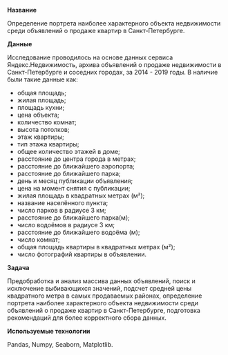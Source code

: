 **Название**

Определение портрета наиболее характерного объекта недвижимости среди объявлений о продаже квартир в Санкт-Петербурге.

**Данные**


Исследование проводилось на основе данных сервиса Яндекс.Недвижимость, архива объявлений о продаже недвижимости в Санкт-Петербурге и соседних городах, за 2014  - 2019 годы. 
В наличие были такие данные как: 

- общая площадь; 
- жилая площадь;
- площадь кухни;
- цена объекта;
- количество комнат;
- высота потолков;
- этаж квартиры;
- тип этажа квартиры;
- общее количество этажей в доме;
- расстояние до центра города в метрах;
- расстояние до ближайшего аэропорта;
- расстояние до ближайшего парка;
- день и месяц публикации объявления; 
- цена на момент снятия с публикации; 
- жилая площадь в квадратных метрах (м²); 
- название населённого пункта; 
- число парков в радиусе 3 км; 
- расстояние до ближайшего парка(м); 
- число водоёмов в радиусе 3 км; 
- расстояние до ближайшего водоёма (м);
- число комнат; 
- общая площадь квартиры в квадратных метрах (м²); 
- число фотографий квартиры в объявлении.
  
**Задача** 

Предобработка и анализ массива данных объявлений, поиск и исключение выбивающихся значений, подсчет средней цены квадратного метра в самых продаваемых районах,  определение портрета наиболее характерного объекта недвижимости среди объявлений о продаже квартир в Санкт-Петербурге, подготовка рекомендаций для более корректного сбора данных. 

**Используемые технологии**

Pandas, Numpy, Seaborn, Matplotlib.
